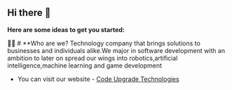 ## Hi there 👋

**Here are some ideas to get you started:**

🙋‍♀️ # **Who are we?
Technology company that brings solutions  to businesses and individuals alike.We major in software development with an ambition to later on spread our wings into robotics,artificial intelligence,machine learning and game development

- You can visit our website - [Code Upgrade Technologies](#https://codeupgradetech.co.zw)

